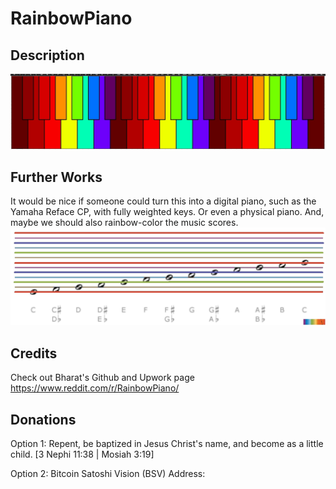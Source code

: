# RainbowPiano 

## Description
![](EvenlySpacedKeys_AllColored.jpg)

## Further Works
It would be nice if someone could turn this into a digital piano, such as the Yamaha Reface CP, with fully weighted keys. Or even a physical piano.
And, maybe we should also rainbow-color the music scores.
![](Rainbow6Notation_2.jpg) 

## Credits
Check out Bharat's Github and Upwork page
https://www.reddit.com/r/RainbowPiano/

## Donations
Option 1: 
Repent​, be baptize​d in Jesus Christ's name, and become as a little child. [3 Nephi 11:38 | Mosiah 3:19]

Option 2: 
Bitcoin Satoshi Vision (BSV) Address: 

